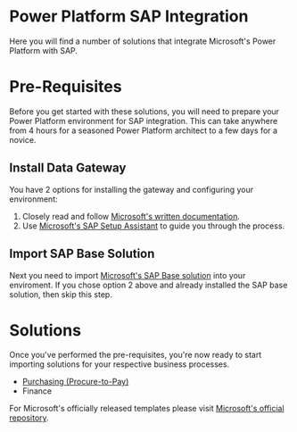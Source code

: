 # Power Platform SAP Integration
Here you will find a number of solutions that integrate Microsoft's Power Platform with SAP.

# Pre-Requisites
Before you get started with these solutions, you will need to prepare your Power Platform environment for SAP integration. This can take anywhere from 4 hours for a seasoned Power Platform architect to a few days for a novice.

## Install Data Gateway
You have 2 options for installing the gateway and configuring your environment:
1. Closely read and follow [Microsoft's written documentation](https://learn.microsoft.com/en-us/power-platform/enterprise-templates/finance/sap-procurement/administer/requirements).
2. Use [Microsoft's SAP Setup Assistant](https://github.com/microsoft/Templates-for-Power-Platform/tree/main/Solution%20Packages%20For%20Manual%20Install/SAP%20Setup%20Assistant) to guide you through the process.

## Import SAP Base Solution
Next you need to import [Microsoft's SAP Base solution](https://github.com/microsoft/Templates-for-Power-Platform/tree/main/Solution%20Packages%20For%20Manual%20Install/Finance/Finance%20Base%20Pack) into your enviroment. If you chose option 2 above and already installed the SAP base solution, then skip this step.

# Solutions
Once you've performed the pre-requisites, you're now ready to start importing solutions for your respective business processes.
- [Purchasing (Procure-to-Pay)](https://github.com/microsoft/Templates-for-Power-Platform/tree/main/Solution%20Packages%20For%20Manual%20Install/Finance/SAP%20Procurement)
- Finance

For Microsoft's officially released templates please visit [Microsoft's official repository](https://github.com/microsoft/Templates-for-Power-Platform).
